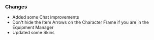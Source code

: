 ### Changes ###

  * Added some Chat improvements
  * Don't hide the Item Arrows on the Character Frame if you are in the Equipment Manager
  * Updated some Skins

